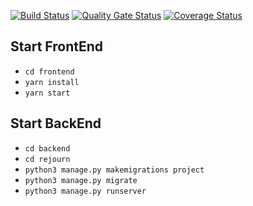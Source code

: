 [![Build Status](https://travis-ci.com/swsnu/swpp2021-team1.svg?branch=main)](https://travis-ci.com/swsnu/swpp2021-team1)
[![Quality Gate Status](https://sonarcloud.io/api/project_badges/measure?project=swsnu_swpp2021-team1&metric=alert_status)](https://sonarcloud.io/dashboard?id=swsnu_swpp2021-team1)
[![Coverage Status](https://coveralls.io/repos/github/swsnu/swpp2021-team1/badge.svg?branch=main)](https://coveralls.io/github/swsnu/swpp2021-team1?branch=main)

## Start FrontEnd
- `cd frontend`
- `yarn install`
- `yarn start`

## Start BackEnd
- `cd backend`
- `cd rejourn`
- `python3 manage.py makemigrations project`
- `python3 manage.py migrate`
- `python3 manage.py runserver`